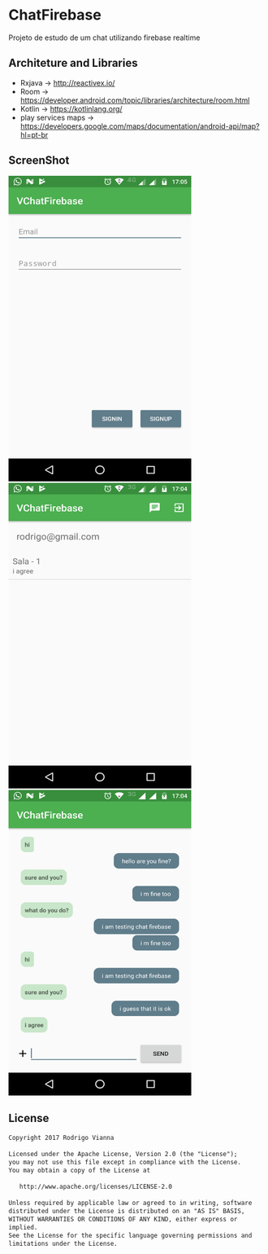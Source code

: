 # ChatFirebase
Projeto de estudo de um chat utilizando firebase realtime

## **Architeture and Libraries**
* Rxjava -> http://reactivex.io/
* Room -> https://developer.android.com/topic/libraries/architecture/room.html
* Kotlin -> https://kotlinlang.org/
* play services maps -> https://developers.google.com/maps/documentation/android-api/map?hl=pt-br


## **ScreenShot**
<img src="https://github.com/rviannaoliveira/ChatFirebase/blob/master/images/sign.png" width="360" height="600">
<img src="https://github.com/rviannaoliveira/ChatFirebase/blob/master/images/first.png" width="360" height="600">
<img src="https://github.com/rviannaoliveira/ChatFirebase/blob/master/images/second.png" width="360" height="600">

## **License**

```
Copyright 2017 Rodrigo Vianna

Licensed under the Apache License, Version 2.0 (the "License");
you may not use this file except in compliance with the License.
You may obtain a copy of the License at

   http://www.apache.org/licenses/LICENSE-2.0

Unless required by applicable law or agreed to in writing, software
distributed under the License is distributed on an "AS IS" BASIS,
WITHOUT WARRANTIES OR CONDITIONS OF ANY KIND, either express or implied.
See the License for the specific language governing permissions and
limitations under the License.
```

















